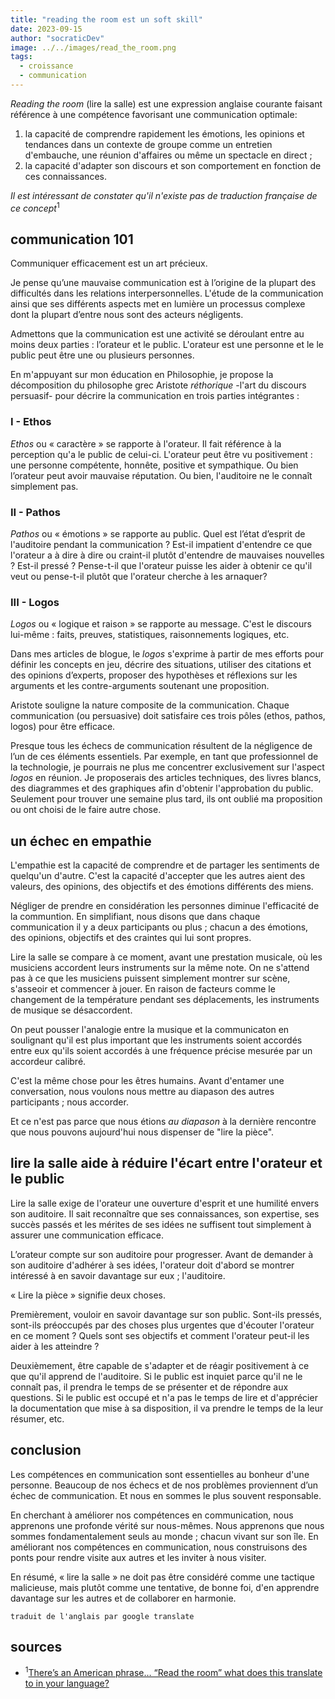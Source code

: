 ```yaml
---
title: "reading the room est un soft skill"
date: 2023-09-15
author: "socraticDev"
image: ../../images/read_the_room.png
tags:
  - croissance
  - communication
---
```

_Reading the room_ (lire la salle) est une expression anglaise courante faisant référence à une
compétence favorisant une communication optimale:

1. la capacité de comprendre rapidement les émotions, les opinions et
   tendances dans un contexte de groupe comme un entretien d'embauche, une réunion d'affaires ou
   même un spectacle en direct ;
2. la capacité d'adapter son discours et son comportement en fonction de ces
   connaissances.

_Il est intéressant de constater qu'il n'existe pas de traduction française de
ce concept_<sup>1</sup>

## communication 101

Communiquer efficacement est un art précieux.

Je pense qu’une mauvaise communication est à l’origine de la plupart des
difficultés dans les relations interpersonnelles. L'étude
de la communication ainsi que ses différents aspects met en lumière un processus complexe
dont la plupart d’entre nous sont des acteurs négligents.

Admettons que la communication est une activité se déroulant entre au moins deux
parties : l’orateur et le public. L'orateur est une personne et le
le public peut être une ou plusieurs personnes.

En m'appuyant sur mon éducation en Philosophie, je propose la décomposition du philosophe grec Aristote
_réthorique_ -l'art du discours persuasif- pour décrire la communication en trois parties intégrantes :

### I - Ethos

_Ethos_ ou « caractère » se rapporte à l'orateur. Il fait référence à la
perception qu'a le public de celui-ci. L'orateur peut être vu positivement :
une personne compétente, honnête, positive et sympathique. Ou bien l’orateur
peut avoir mauvaise réputation. Ou bien, l'auditoire ne le connaît simplement pas.

### II - Pathos

_Pathos_ ou « émotions » se rapporte au public. Quel est l’état d’esprit de
l'auditoire pendant la communication ?  Est-il impatient d'entendre ce que
l'orateur a à dire à dire ou craint-il plutôt d'entendre de mauvaises nouvelles ? Est-il
pressé ? Pense-t-il que l'orateur puisse les aider à obtenir ce qu'il veut
ou pense-t-il plutôt que l'orateur cherche à les arnaquer?

### III - Logos

_Logos_ ou « logique et raison » se rapporte au message. C'est le discours
lui-même : faits, preuves, statistiques, raisonnements logiques, etc.

Dans mes articles de blogue, le _logos_ s'exprime à partir de mes efforts pour
définir les concepts en jeu, décrire des situations, utiliser des citations et des
opinions d’experts, proposer des hypothèses et réflexions sur les arguments et
les contre-arguments soutenant une proposition.

Aristote souligne la nature composite de la communication. Chaque communication
(ou persuasive) doit satisfaire ces trois pôles (ethos, pathos, logos) pour
être efficace.

Presque tous les échecs de communication résultent de la négligence de l’un de
ces éléments essentiels. Par exemple, en tant que professionnel de la technologie, je
pourrais ne plus me concentrer exclusivement sur l'aspect _logos_ en réunion.
Je proposerais des articles techniques, des livres blancs, des diagrammes et
des graphiques afin d'obtenir l'approbation du public. Seulement pour trouver
une semaine plus tard, ils ont oublié ma proposition ou ont choisi de le faire
autre chose.

## un échec en empathie

L'empathie est la capacité de comprendre et de partager les sentiments de
quelqu'un d'autre. C'est la capacité d'accepter que les autres aient des valeurs,
des opinions, des objectifs et des émotions différents des miens.

Négliger de prendre en considération les personnes diminue l'efficacité de la
communtion. En simplifiant, nous disons que dans chaque communication
il y a deux participants ou plus ; chacun a des émotions, des opinions,
objectifs et des craintes qui lui sont propres.

Lire la salle se compare à ce moment, avant une prestation musicale, où
les musiciens accordent leurs instruments sur la même note. On ne s'attend pas
à ce que les musiciens puissent simplement montrer sur scène, s'asseoir et
commencer à jouer. En raison de facteurs comme le changement de la température
pendant ses déplacements, les instruments de musique se désaccordent.

On peut pousser l'analogie entre la musique et la communicaton en soulignant qu'il est plus important que les
instruments soient accordés entre eux qu'ils soient accordés à une fréquence
précise mesurée par un accordeur calibré.

C'est la même chose pour les êtres humains. Avant d'entamer une conversation, nous voulons
nous mettre au diapason des autres participants ; nous accorder.

Et ce n'est pas parce que nous étions _au diapason_ à la dernière rencontre que
nous pouvons aujourd'hui nous dispenser de "lire la pièce".

## lire la salle aide à réduire l'écart entre l'orateur et le public

Lire la salle exige de l'orateur une ouverture d'esprit et une humilité envers
son auditoire.  Il sait reconnaître que ses connaissances, son expertise, ses
succès passés et les mérites de ses idées ne suffisent tout simplement à
assurer une communication efficace.

L’orateur compte sur son auditoire pour progresser. Avant de demander à son
auditoire d'adhérer à ses idées, l'orateur doit d'abord se montrer intéressé à en savoir davantage sur eux ; l'auditoire.

« Lire la pièce » signifie deux choses.

Premièrement, vouloir en savoir davantage sur son public. Sont-ils pressés,
sont-ils préoccupés par des choses plus urgentes que d'écouter l'orateur en ce
moment ? Quels sont ses objectifs et comment l'orateur peut-il les aider à les atteindre ?

Deuxièmement, être capable de s'adapter et de réagir positivement à ce que
qu'il apprend de l'auditoire. Si le public est inquiet parce qu'il ne le connaît pas, il prendra
le temps de se présenter et de répondre aux questions. Si le public est occupé et
n'a pas le temps de lire et d'apprécier la documentation que mise à sa
disposition, il va prendre le temps de la leur résumer, etc.

## conclusion

Les compétences en communication sont essentielles au bonheur d'une personne. Beaucoup de nos échecs et
de nos problèmes proviennent d’un échec de communication. Et nous en sommes le
plus souvent responsable.

En cherchant à améliorer nos compétences en communication, nous apprenons une profonde vérité sur
nous-mêmes. Nous apprenons que nous sommes fondamentalement seuls au monde ;
chacun vivant sur son île. En améliorant nos compétences en communication, nous
construisons des ponts pour rendre visite aux autres et les inviter à nous
visiter.

En résumé, « lire la salle » ne doit pas être considéré comme une tactique malicieuse,
mais plutôt comme une tentative, de bonne foi, d'en apprendre davantage sur les autres et de collaborer en harmonie.

`traduit de l'anglais par google translate`

## sources

- <sup>1</sup>[There’s an American phrase… “Read the room” what does this translate to in your language?](https://www.reddit.com/r/languagelearning/comments/uk73xw/theres_an_american_phrase_read_the_room_what_does/)

